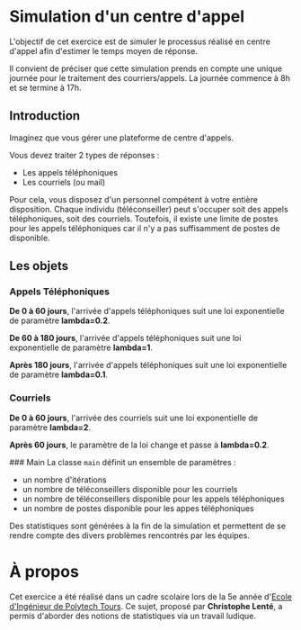 # Simulation d'un centre d'appel

L'objectif de cet exercice est de simuler le processus réalisé en centre d'appel afin d'estimer le temps moyen de réponse.

Il convient de préciser que cette simulation prends en compte une unique journée pour le traitement des courriers/appels.
La journée commence à 8h et se termine à 17h.


## Introduction
Imaginez que vous gérer une plateforme de centre d'appels.

Vous devez traiter 2 types de réponses : 
* Les appels téléphoniques
* Les courriels (ou mail)

Pour cela, vous disposez d'un personnel compétent à votre entière disposition. Chaque individu (téléconseiller) peut s'occuper soit des appels téléphoniques, soit des courriels. 
Toutefois, il existe une limite de postes pour les appels téléphoniques car il n'y a pas suffisamment de postes de disponible.

## Les objets
### Appels Téléphoniques
**De 0 à 60 jours**, l'arrivée d'appels téléphoniques suit une loi exponentielle de paramètre **lambda=0.2**.

**De 60 à 180 jours**, l'arrivée d'appels téléphoniques suit une loi exponentielle de paramètre **lambda=1**.

**Après 180 jours**, l'arrivée d'appels téléphoniques suit une loi exponentielle de paramètre **lambda=0.1**.


### Courriels
**De 0 à 60 jours**, l'arrivée des courriels suit une loi exponentielle de paramètre **lambda=2**.

**Après 60 jours**, le paramètre de la loi change et passe à **lambda=0.2**.


### Main
La classe `main` définit un ensemble de paramètres :
* un nombre d'itérations
* un nombre de téléconseillers disponible pour les courriels
* un nombre de téléconseillers disponible pour les appels téléphoniques
* un nombre de postes disponible pour les appes téléphoniques

Des statistiques sont générées à la fin de la simulation et permettent de se rendre compte des divers problèmes rencontrés par les équipes.

# À propos

Cet exercice a été réalisé dans un cadre scolaire lors de la 5e année d'<a href="http://polytech.univ-tours.fr/">Ecole d'Ingénieur de Polytech Tours</a>.
Ce sujet, proposé par <b>Christophe Lenté</b>, a permis d'aborder des notions de statistiques via un travail ludique.